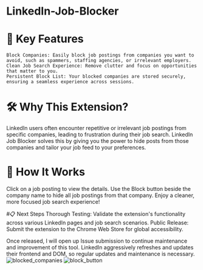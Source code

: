 # LinkedIn-Job-Blocker

# 🚀 Key Features
    Block Companies: Easily block job postings from companies you want to avoid, such as spammers, staffing agencies, or irrelevant employers.
    Clean Job Search Experience: Remove clutter and focus on opportunities that matter to you.
    Persistent Block List: Your blocked companies are stored securely, ensuring a seamless experience across sessions.

# 🛠️ Why This Extension?
LinkedIn users often encounter repetitive or irrelevant job postings from specific companies, leading to frustration during their job search. LinkedIn Job Blocker solves this by giving you the power to hide posts from those companies and tailor your job feed to your preferences.

# 🧩 How It Works
Click on a job posting to view the details.
Use the Block button beside the company name to hide all job postings from that company.
Enjoy a cleaner, more focused job search experience!

#📋 Next Steps
Thorough Testing: Validate the extension's functionality across various LinkedIn pages and job search scenarios.
Public Release: Submit the extension to the Chrome Web Store for global accessibility.

Once released, I will open up Issue submission to continue maintenance and improvement of this tool. LinkedIn aggressively refreshes and updates their frontend and DOM, so regular updates and
maintenance is necessary. 
![blocked_companies](https://github.com/user-attachments/assets/1cec49e0-7293-4d95-a643-f4d7a3c9766d)
![block_button](https://github.com/user-attachments/assets/3d77f3c0-a6ac-4b2e-98f8-1d02567e04a9)
